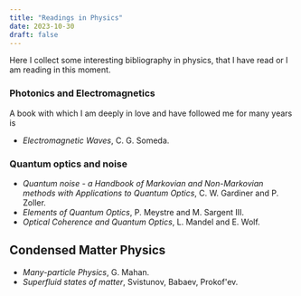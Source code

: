 ```yaml
---
title: "Readings in Physics"
date: 2023-10-30
draft: false
---
```


Here I collect some interesting bibliography in physics, that I have read or I am reading in this moment.

### Photonics and Electromagnetics
A book with which I am deeply in love and have followed me for many years is 
- *Electromagnetic Waves*, C. G. Someda.


### Quantum optics and noise
- *Quantum noise - a Handbook of Markovian and Non-Markovian methods with Applications to Quantum Optics*, C. W. Gardiner and P. Zoller.
- *Elements of Quantum Optics*, P. Meystre and M. Sargent III.
- *Optical Coherence and Quantum Optics*, L. Mandel and E. Wolf.

## Condensed Matter Physics 
- *Many-particle Physics*, G. Mahan.
- *Superfluid states of matter*, Svistunov, Babaev, Prokof'ev.
